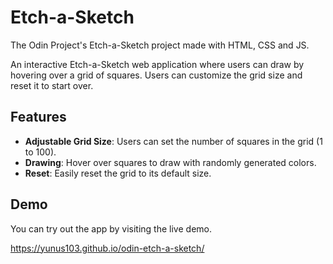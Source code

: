 # Etch-a-Sketch

The Odin Project's Etch-a-Sketch  project made with HTML, CSS and JS.

An interactive Etch-a-Sketch web application where users can draw by hovering over a grid of squares. Users can customize the grid size and reset it to start over.

## Features

- **Adjustable Grid Size**: Users can set the number of squares in the grid (1 to 100).
- **Drawing**: Hover over squares to draw with randomly generated colors.
- **Reset**: Easily reset the grid to its default size.

## Demo

You can try out the app by visiting the live demo.

https://yunus103.github.io/odin-etch-a-sketch/
